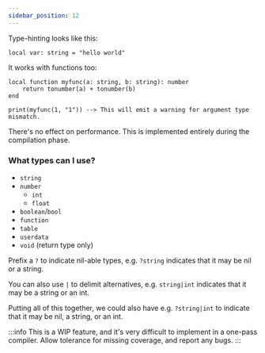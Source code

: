 ```yaml
---
sidebar_position: 12
---
```

Type-hinting looks like this:
```pluto showLineNumbers
local var: string = "hello world"
```
It works with functions too:
```pluto showLineNumbers
local function myfunc(a: string, b: string): number
    return tonumber(a) + tonumber(b)
end

print(myfunc(1, "1")) --> This will emit a warning for argument type mismatch.
```
There's no effect on performance. This is implemented entirely during the compilation phase.
### What types can I use?
- `string`
- `number`
  - `int`
  - `float`
- `boolean`/`bool`
- `function`
- `table`
- `userdata`
- `void` (return type only)

Prefix a `?` to indicate nil-able types, e.g. `?string` indicates that it may be nil or a string.

You can also use `|` to delimit alternatives, e.g. `string|int` indicates that it may be a string or an int.

Putting all of this together, we could also have e.g. `?string|int` to indicate that it may be nil, a string, or an int.

:::info
This is a WIP feature, and it's very difficult to implement in a one-pass compiler. Allow tolerance for missing coverage, and report any bugs.
:::